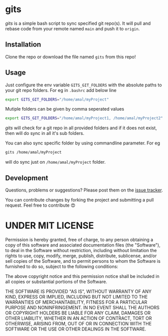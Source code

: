gits
========
*gits* is a simple bash script to sync specified git repo(s). It will pull and rebase code from your remote named `main` and push it to `origin`.

## Installation
Clone the repo or download the file named `gits` from this repo!

## Usage
Just configure the env variable `GITS_GIT_FOLDERS` with the absolute paths to your git repo folders. For eg in `.bashrc` add below line
```sh
export GITS_GIT_FOLDERS="/home/amal/myProject"
```
Mutiple folders can be given by comma seperated values
```sh
export GITS_GIT_FOLDERS="/home/amal/myProject1, /home/amal/myProject2"
```
*gits* will check for a git repo in all provided folders and if it does not exist, then will do sync in all it's sub folders. 

You can also sync specific folder by using commandline parameter. For eg
```sh
gits /home/amal/myProject
```
will do sync just on ```/home/amal/myProject``` folder.

## Development
Questions, problems or suggestions? Please post them on the [issue tracker](https://github.com/amalfra/gits/issues).

You can contribute changes by forking the project and submitting a pull request. Feel free to contribute :heart_eyes:

UNDER MIT LICENSE
=================
Permission is hereby granted, free of charge, to any person obtaining a copy of this software and associated documentation files (the "Software"), to deal in the Software without restriction, including without limitation the rights to use, copy, modify, merge, publish, distribute, sublicense, and/or sell copies of the Software, and to permit persons to whom the Software is furnished to do so, subject to the following conditions:

The above copyright notice and this permission notice shall be included in all copies or substantial portions of the Software.

THE SOFTWARE IS PROVIDED "AS IS", WITHOUT WARRANTY OF ANY KIND, EXPRESS OR IMPLIED, INCLUDING BUT NOT LIMITED TO THE WARRANTIES OF MERCHANTABILITY, FITNESS FOR A PARTICULAR PURPOSE AND NONINFRINGEMENT. IN NO EVENT SHALL THE AUTHORS OR COPYRIGHT HOLDERS BE LIABLE FOR ANY CLAIM, DAMAGES OR OTHER LIABILITY, WHETHER IN AN ACTION OF CONTRACT, TORT OR OTHERWISE, ARISING FROM, OUT OF OR IN CONNECTION WITH THE SOFTWARE OR THE USE OR OTHER DEALINGS IN THE SOFTWARE.
